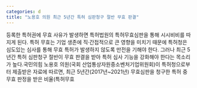 ```yaml
---
categories: d
title: "노용호 의원 최근 5년간 특허 심판청구 절반 무효 판결"
---
```

등록한 특허권에 무효 사유가 발생하면 특허법원의 특허무효심판을 통해 시시비비를 따지게 된다. 특허 무효는 기업 생존에 직·간접적으로 큰 영향을 미치기 때문에 특허청은 심도있는 심사를 통해 무효 특허가 발생하지 않도록 만전을 기해야 한다. 그러나 최근 5년간 특허 심판청구 절반이 무효 판결을 받아 특허 심사 기능을 강화해야 한다는 목소리가 높다.국민의힘 노용호 의원(국회 산업통상자원중소벤처기업위원회)이 특허청으로부터 제출받은 자료에 따르면, 최근 5년간(2017년~2021년) 무효심판을 청구한 특허 중 무효 판정을 받은 비율(특허무효